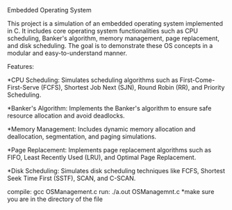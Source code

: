 Embedded Operating System

This project is a simulation of an embedded operating system implemented in C. It includes core operating system functionalities such as CPU scheduling, Banker's algorithm, memory management, page replacement, and disk scheduling. The goal is to demonstrate these OS concepts in a modular and easy-to-understand manner.

Features:

*CPU Scheduling: Simulates scheduling algorithms such as First-Come-First-Serve (FCFS), Shortest Job Next (SJN), Round Robin (RR), and Priority Scheduling.

*Banker's Algorithm: Implements the Banker's algorithm to ensure safe resource allocation and avoid deadlocks.

*Memory Management: Includes dynamic memory allocation and deallocation, segmentation, and paging simulations.

*Page Replacement: Implements page replacement algorithms such as FIFO, Least Recently Used (LRU), and Optimal Page Replacement.

*Disk Scheduling: Simulates disk scheduling techniques like FCFS, Shortest Seek Time First (SSTF), SCAN, and C-SCAN.

compile: gcc OSManagement.c
run: ./a.out OSManagemnt.c
*make sure you are in the directory of the file
